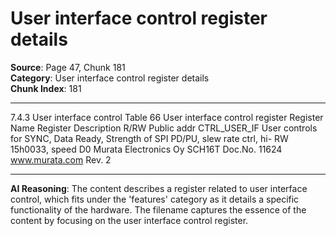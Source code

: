 # User interface control register details

**Source**: Page 47, Chunk 181  
**Category**: User interface control register details  
**Chunk Index**: 181

---

7.4.3 User interface control
Table 66 User interface control register
Register Name Register Description R/RW Public addr
CTRL_USER_IF User controls for SYNC, Data Ready, Strength of SPI PD/PU, slew rate ctrl, hi- RW 15h0033,
speed D0
Murata Electronics Oy SCH16T Doc.No. 11624
www.murata.com Rev. 2

---

**AI Reasoning**: The content describes a register related to user interface control, which fits under the 'features' category as it details a specific functionality of the hardware. The filename captures the essence of the content by focusing on the user interface control register.
